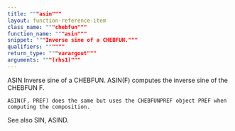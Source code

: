 ```yaml
---
title: """asin"""
layout: function-reference-item
class_name: """chebfun"""
function_name: """asin"""
snippet: """Inverse sine of a CHEBFUN."""
qualifiers: """"""
return_type: """varargout"""
arguments: """(rhs1)"""
---
```


 ASIN   Inverse sine of a CHEBFUN.
    ASIN(F) computes the inverse sine of the CHEBFUN F.
 
    ASIN(F, PREF) does the same but uses the CHEBFUNPREF object PREF when
    computing the composition.
 
  See also SIN, ASIND.
